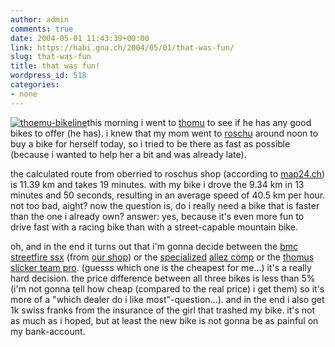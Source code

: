 ```yaml
---
author: admin
comments: true
date: 2004-05-01 11:43:39+00:00
link: https://habi.gna.ch/2004/05/01/that-was-fun/
slug: that-was-fun
title: that was fun!
wordpress_id: 518
categories:
- none
---
```


[![thoemu-bikeline](https://habi.gna.ch/blog/images/thoemu-bikeline-tm.jpg)](https://habi.gna.ch/blog/images/thoemu-bikeline.png)this morning i went to [thomu](http://www.thoemus.ch) to see if he has any good bikes to offer (he has). i knew that my mom went to [roschu](http://bikeline.ch/) around noon to buy a bike for herself today, so i tried to be there as fast as possible (because i wanted to help her a bit and was already late).  

the calculated route from oberried to roschus shop (according to [map24.ch](http://thoemus.ch/)) is 11.39 km and takes 19 minutes. with my bike i drove the 9.34 km in 13 minutes and 50 seconds, resulting in an average speed of 40.5 km per hour. not too bad, aight?
now the question is, do i really need a bike that is faster than the one i already own? answer: yes, because it's even more fun to drive fast with a racing bike than with a street-capable mountain bike.

oh, and in the end it turns out that i'm gonna decide between the [bmc streetfire ssx](http://www.bmc-racing.com/bikes.cfm?lang=eng&catID=4&modID=28) (from [our shop](http://velokurierladen.ch/01laden.html)) or the [specialized](http://bikeline.ch/) [allez comp](http://www.specialized.com/SBCBkModel.jsp?spid=5967) or the [thomus](http://thoemus.ch/) [slicker team pro](http://thoemus.ch/a_html/bikes/2004/sliker-team-pro.htm). (guesss which one is the cheapest for me...) it's a really hard decision. the price difference between all three bikes is less than 5% (i'm not gonna tell how cheap (compared to the real price) i get them) so it's more of a "which dealer do i like most"-question...).
and in the end i also get 1k swiss franks from the insurance of the girl that trashed my bike. it's not as much as i hoped, but at least the new bike is not gonna be as painful on my bank-account.
